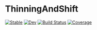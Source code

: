 # ThinningAndShift

[![Stable](https://img.shields.io/badge/docs-stable-blue.svg)](https://dylanfesta.github.io/ThinningAndShift.jl/stable)
[![Dev](https://img.shields.io/badge/docs-dev-blue.svg)](https://dylanfesta.github.io/ThinningAndShift.jl/dev)
[![Build Status](https://github.com/dylanfesta/ThinningAndShift.jl/actions/workflows/CI.yml/badge.svg?branch=main)](https://github.com/dylanfesta/ThinningAndShift.jl/actions/workflows/CI.yml?query=branch%3Amain)
[![Coverage](https://codecov.io/gh/dylanfesta/ThinningAndShift.jl/branch/main/graph/badge.svg)](https://codecov.io/gh/dylanfesta/ThinningAndShift.jl)
